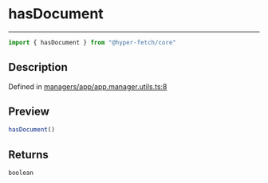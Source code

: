 

# hasDocument

<div class="api-docs__separator" data-reactroot="">

---

</div><div class="api-docs__import" data-reactroot="">

```ts
import { hasDocument } from "@hyper-fetch/core"
```

</div><div class="api-docs__section">

## Description

</div><div class="api-docs__description"><span class="api-docs__do-not-parse">



</span></div><p class="api-docs__definition">

Defined in [managers/app/app.manager.utils.ts:8](https://github.com/BetterTyped/hyper-fetch/blob/6c3eaa91/packages/core/src/managers/app/app.manager.utils.ts#L8)

</p><div class="api-docs__section">

## Preview

</div><div class="api-docs__preview fn">

```ts
hasDocument()
```

</div><div class="api-docs__section">

## Returns

</div><div class="api-docs__returns">

```ts
boolean
```

</div>